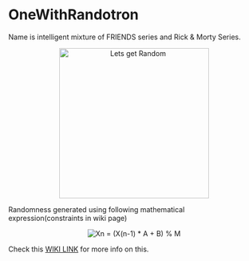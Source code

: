 # OneWithRandotron
Name is intelligent mixture of FRIENDS series and Rick &amp; Morty Series.

<div style="text-align:center">
<img src="https://res.cloudinary.com/teepublic/image/private/s--HpLMVyqS--/t_Resized%20Artwork/c_fit,g_north_west,h_1054,w_1054/co_ffffff,e_outline:53/co_ffffff,e_outline:inner_fill:53/co_bbbbbb,e_outline:3:1000/c_mpad,g_center,h_1260,w_1260/b_rgb:eeeeee/c_limit,f_jpg,h_630,q_90,w_630/v1575091101/production/designs/6956962_0.jpg" alt="Lets get Random" height="300" width="300">
</div>

Randomness generated using following mathematical expression(constraints in wiki page)

<div style="text-align:center">
<img src="https://wikimedia.org/api/rest_v1/media/math/render/svg/3cb567e2cfe84e4948885bbfb5e348f96293be70" alt="Xn = (X(n-1) * A + B) % M">
</div>

Check this <a href="https://en.wikipedia.org/wiki/Linear_congruential_generator#Parameters_in_common_use">WIKI LINK</a> for more info on this.
